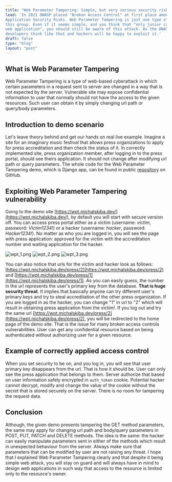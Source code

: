 ```yaml
---
title: "Web Parameter Tampering: Simple, but very serious security risk"
lead: 'In 2021 OWASP placed "Broken Access Control" at first place amongst Top 10 Web
Application Security Risks. Web Parameter Tampering is just one type of web attack that falls into
this group. Even if it seems simple, and you think that "only junior can introduce such threat to
web application", you should still be aware of this attack. As the OWASP ranking shows, a lot of
developers think like that and hackers will be happy to exploit it.'
draft: false
type: "blog"
layout: "post"
---
```


## What is Web Parameter Tampering

Web Parameter Tampering is a type of web-based cyberattack in which certain parameters in a request
sent to server are changed in a way that is not expected by the server. Vulnerable site may
expose confidential information to user that normally should not have the access to the given
resources. Such user can obtain it by simply changing url path or query/body parameters.

## Introduction to demo scenario

Let's leave theory behind and get our hands on real live example. Imagine a site for an
imaginary music festival that allows press organizations to apply for press accreditation and
then check the status of it. In correctly implemented site, press organization member, after
logging in to the press portal, should see theirs application. It should not change after
modifying url path or query parameters. The whole code for the Web Parameter Tampering demo, 
which is Django app, can be found in public
[repository](https://github.com/dev-michal-skiba/michalskiba-dev/tree/master/michalskiba_dev/web_parameter_tampering)
on GitHub.

## Exploiting Web Parameter Tampering vulnerability

Going to the demo site [https://wpt.michalskiba.dev/](https://wpt.michalskiba.dev/), by
default you will start with secure version off. You can access press portal either as a victim
(username: *victim*, password: *Victim1234!*) or a hacker (username: *hacker*, password:
*Hacker1234!*). No matter as who you are logged in, you will see the page with press
application: approved for the victim with the accreditation number and waiting application for
the hacker.

![wpt_1.png](/post/wpt/1.png)
![wpt_2.png](/post/wpt/2.png)
![wpt_3.png](/post/wpt/3.png)

You can also notice that urls for the victim and hacker look as follows:
[https://wpt.michalskiba.dev/press/2](https://wpt.michalskiba.dev/press/2) and
[https://wpt.michalskiba.dev/press/1](https://wpt.michalskiba.dev/press/1). As you can easily guess,
the number in the url represents the user's primary key from the database. **That is huge security
threat**. It implies that basically anyone can try different user's primary keys and try to steal
accreditation of the other press organization. If you are logged in as the hacker, you can change
"1" in url to "2" which will result in obtaining press application from the victim!. If you log out
and try the same url [https://wpt.michalskiba.dev/press/2](https://wpt.michalskiba.dev/press/2),
you will be redirected to the home page of the demo site. That is the issue for many broken access
controls vulnerabilities. User can get any confidential resource based on being authenticated
without authorizing user for a given resource.

## Example of correctly applied access control

When you set security to be on, and you log in, you will see that user primary key disappears from
the url. That is how it should be. User can only see the press application that belongs to them.
Server authorize that based on user information safely encrypted in `auth_token` cookie. Potential
hacker cannot decrypt, modify and change the value of the cookie without the secret that is stored
securely on the server. There is no room for tampering the request data.

## Conclusion

Although, the given demo presents tampering the GET method parameters, the same may apply for
changing url path and body/query parameters in POST, PUT, PATCH and DELETE methods. The idea is the
same: the hacker can easily manipulate parameters sent in either of the methods which result in
unexpected behaviour from the server. Always make sure that parameters that can be modified by user
are not raising any threat. I hope that I explained Web Parameter Tampering clearly and that 
despite it being simple web attack, you will stay on guard and will always have in mind to 
design web applications in such way that access to the resource is limited only to the 
resource's owner.
